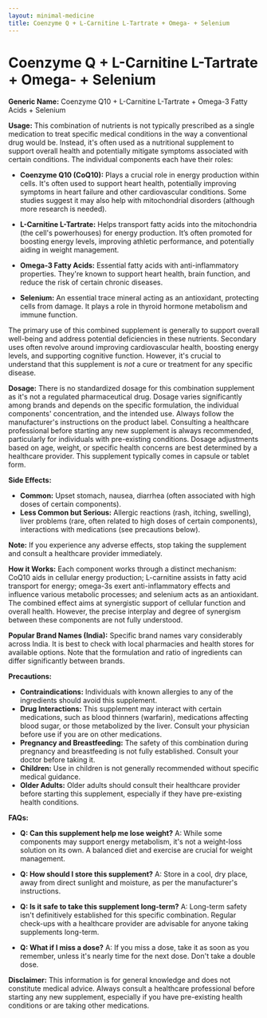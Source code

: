 ```yaml
---
layout: minimal-medicine
title: Coenzyme Q + L-Carnitine L-Tartrate + Omega- + Selenium
---
```


# Coenzyme Q + L-Carnitine L-Tartrate + Omega- + Selenium

**Generic Name:** Coenzyme Q10 + L-Carnitine L-Tartrate + Omega-3 Fatty Acids + Selenium

**Usage:**  This combination of nutrients is not typically prescribed as a single medication to treat specific medical conditions in the way a conventional drug would be. Instead, it's often used as a nutritional supplement to support overall health and potentially mitigate symptoms associated with certain conditions.  The individual components each have their roles:

* **Coenzyme Q10 (CoQ10):**  Plays a crucial role in energy production within cells.  It's often used to support heart health, potentially improving symptoms in heart failure and other cardiovascular conditions.  Some studies suggest it may also help with mitochondrial disorders (although more research is needed).

* **L-Carnitine L-Tartrate:**  Helps transport fatty acids into the mitochondria (the cell's powerhouses) for energy production. It’s often promoted for boosting energy levels, improving athletic performance, and potentially aiding in weight management.

* **Omega-3 Fatty Acids:** Essential fatty acids with anti-inflammatory properties.  They're known to support heart health, brain function, and reduce the risk of certain chronic diseases.

* **Selenium:** An essential trace mineral acting as an antioxidant, protecting cells from damage.  It plays a role in thyroid hormone metabolism and immune function.


The primary use of this combined supplement is generally to support overall well-being and address potential deficiencies in these nutrients. Secondary uses often revolve around improving cardiovascular health, boosting energy levels, and supporting cognitive function. However, it's crucial to understand that this supplement is *not* a cure or treatment for any specific disease.


**Dosage:** There is no standardized dosage for this combination supplement as it's not a regulated pharmaceutical drug. Dosage varies significantly among brands and depends on the specific formulation, the individual components' concentration, and the intended use.  Always follow the manufacturer's instructions on the product label.  Consulting a healthcare professional before starting any new supplement is always recommended, particularly for individuals with pre-existing conditions.  Dosage adjustments based on age, weight, or specific health concerns are best determined by a healthcare provider. This supplement typically comes in capsule or tablet form.


**Side Effects:**

* **Common:**  Upset stomach, nausea, diarrhea (often associated with high doses of certain components).
* **Less Common but Serious:** Allergic reactions (rash, itching, swelling), liver problems (rare, often related to high doses of certain components), interactions with medications (see precautions below).

**Note:** If you experience any adverse effects, stop taking the supplement and consult a healthcare provider immediately.


**How it Works:** Each component works through a distinct mechanism: CoQ10 aids in cellular energy production; L-carnitine assists in fatty acid transport for energy; omega-3s exert anti-inflammatory effects and influence various metabolic processes; and selenium acts as an antioxidant. The combined effect aims at synergistic support of cellular function and overall health.  However, the precise interplay and degree of synergism between these components are not fully understood.


**Popular Brand Names (India):**  Specific brand names vary considerably across India.  It is best to check with local pharmacies and health stores for available options.  Note that the formulation and ratio of ingredients can differ significantly between brands.


**Precautions:**

* **Contraindications:** Individuals with known allergies to any of the ingredients should avoid this supplement.
* **Drug Interactions:**  This supplement may interact with certain medications, such as blood thinners (warfarin), medications affecting blood sugar, or those metabolized by the liver. Consult your physician before use if you are on other medications.
* **Pregnancy and Breastfeeding:**  The safety of this combination during pregnancy and breastfeeding is not fully established. Consult your doctor before taking it.
* **Children:** Use in children is not generally recommended without specific medical guidance.
* **Older Adults:**  Older adults should consult their healthcare provider before starting this supplement, especially if they have pre-existing health conditions.


**FAQs:**

* **Q: Can this supplement help me lose weight?** A: While some components may support energy metabolism, it's not a weight-loss solution on its own. A balanced diet and exercise are crucial for weight management.

* **Q: How should I store this supplement?** A: Store in a cool, dry place, away from direct sunlight and moisture, as per the manufacturer's instructions.

* **Q: Is it safe to take this supplement long-term?** A:  Long-term safety isn't definitively established for this specific combination.  Regular check-ups with a healthcare provider are advisable for anyone taking supplements long-term.

* **Q:  What if I miss a dose?** A:  If you miss a dose, take it as soon as you remember, unless it's nearly time for the next dose. Don't take a double dose.

**Disclaimer:**  This information is for general knowledge and does not constitute medical advice.  Always consult a healthcare professional before starting any new supplement, especially if you have pre-existing health conditions or are taking other medications.
